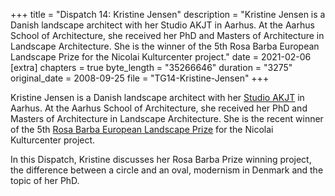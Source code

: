 +++
title = "Dispatch 14: Kristine Jensen"
description = "Kristine Jensen is a Danish landscape architect with her Studio AKJT in Aarhus. At the Aarhus School of Architecture, she received her PhD and Masters of Architecture in Landscape Architecture. She is the winner of the 5th Rosa Barba European Landscape Prize for the Nicolai Kulturcenter project."
date = 2021-02-06
[extra]
chapters = true
byte_length = "35266646"
duration = "3275"
original_date = 2008-09-25
file = "TG14-Kristine-Jensen"
+++

Kristine Jensen is a Danish landscape architect with her [Studio AKJT](https://www.kristinejensen.dk/) in Aarhus. At the Aarhus School of Architecture, she received her PhD and Masters of Architecture in Landscape Architecture. She is the recent winner of the 5th [Rosa Barba European Landscape Prize](https://landscape.coac.net/en/international-landscape-architecture-rosa-barba-prize-fundacio-banc-de-sabadell-0) for the Nicolai Kulturcenter project.

In this Dispatch, Kristine discusses her Rosa Barba Prize winning project, the difference between a circle and an oval, modernism in Denmark and the topic of her PhD.
